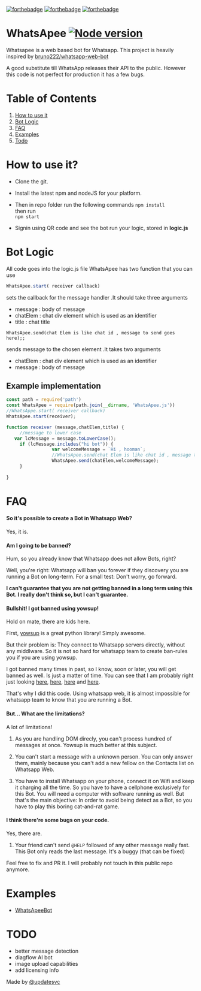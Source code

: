 
[![forthebadge](https://forthebadge.com/images/badges/built-with-love.svg)](https://forthebadge.com) [![forthebadge](https://forthebadge.com/images/badges/uses-js.svg)](https://forthebadge.com) [![forthebadge](https://forthebadge.com/images/badges/you-didnt-ask-for-this.svg)](https://forthebadge.com)
# WhatsApee [![Node version](https://img.shields.io/node/v/electron.svg?style=flat)](http://nodejs.org/download/) 
Whatsapee is a web based bot for Whatsapp.
This project is heavily inspired by [bruno222/whatsapp-web-bot](https://github.com/bruno222/whatsapp-web-bot)

A good substitute till WhatsApp releases their API  to the public.
However this code is not perfect for production it has a few bugs.


# Table of Contents
1. [How to use it](#toc1)
2. [Bot Logic](#toc2)
3. [FAQ](#toc3)
4. [Examples](#toc4)
5. [Todo](#toc5)


<a name="toc1"></a>
# How to use it?

 - Clone the git. 
 -  Install the latest npm and nodeJS for your platform. 
 - Then in repo folder run the following commands 
     ```npm install```   
   then run   
   ```npm start```
      
 - Signin using QR code and see the bot run your logic, stored in
   **logic.js**

<a name="toc2"></a>
# Bot Logic
 All code goes into the logic.js file
 WhatsApee has two function that you can use
 
 ```Javascript 
 WhatsApee.start( receiver callback)
 ```   
 sets the callback for the message handler .It should take three arguments
 - message : body of message
 - chatElem : chat div element which is used as an identifier
 - title : chat title 
 
  ```Javasript 
 WhatsApee.send(chat Elem is like chat id , message to send goes here);;
  ```  
  sends message to the chosen element .It takes two arguments
 - chatElem : chat div element which is used as an identifier
 - message : body of message
 ## Example implementation
 ``` Javascript
const path = require('path')
const WhatsApee = require(path.join(__dirname, 'WhatsApee.js'))
//WhatsAppe.start( receiver callback)
WhatsApee.start(receiver);

function receiver (message,chatElem,title) {
	  //message to lower case
	var lcMessage = message.toLowerCase();
      if (lcMessage.includes("hi bot")) {                  
                  var welcomeMessage = `Hi , hooman`;   
                  //WhatsApee.send(chat Elem is like chat id , message to send goes here)               
                  WhatsApee.send(chatElem,welcomeMessage);                  
      }  
      
}
```
<a name="toc3"></a>
# FAQ

#### So it's possible to create a Bot in Whatsapp Web?

Yes, it is.

#### Am I going to be banned?

Hum, so you already know that Whatsapp does not allow Bots, right?

Well, you're right: Whatsapp will ban you forever if they discovery you are running a Bot on long-term. For a small test: Don't worry, go forward.



**I can't guarantee that you are not getting banned in a long term using this Bot. I really don't think so, but I can't guarantee.**

#### Bullshit! I got banned using yowsup!

Hold on mate, there are kids here.

First, [yowsup](https://github.com/tgalal/yowsup) is a great python library! Simply awesome.

But their problem is: They connect to Whatsapp servers directly, without any middlware. So it is not so hard for whatsapp team to create ban-rules you if you are using yowsup.

I got banned many times in past, so I know, soon or later, you will get banned as well. Is just a matter of time.  You can see that I am probably right just looking [here](https://github.com/tgalal/yowsup/issues/1558), 
[here](https://github.com/tgalal/yowsup/issues/1979), 
[here](https://github.com/tgalal/yowsup/issues/1806) and
[here](https://github.com/tgalal/yowsup/issues/1686).

That's why I did this code. Using whatsapp web, it is almost impossible for whatsapp team to know that you are running a Bot.

#### But... What are the limitations?

A lot of limitations!

1. As you are handling DOM direcly, you can't process hundred of messages at once. Yowsup is much better at this subject.

2. You can't start a message with a unknown person. You can only answer them, mainly because you can't add a new fellow on the Contacts list on Whatsapp Web.

2. You have to install Whatsapp on your phone, connect it on Wifi and keep it charging all the time. So you have to have a cellphone exclusively for this Bot. You will need a computer with software running as well. But that's the main objective: In order to avoid being detect as a Bot, so you have to play this boring cat-and-rat game.

#### I think there're some bugs on your code.

Yes, there are.

1. Your friend can't send `@HELP` followed of any other message really fast. This Bot only reads the last message. It's a buggy (that can be fixed)

Feel free to fix and PR it. I will probably not touch in this public repo anymore.
<a name="toc3"></a>
# Examples
- [WhatsApeeBot](https://github.com/updatesvc/WhatsApeeBot)
<a name="toc4"></a>
# TODO
- better message detection
- diagflow AI bot
- image upload capabilities
- add licensing info

Made by [@updatesvc](https://github.com/updatesvc/WhatsApee)



